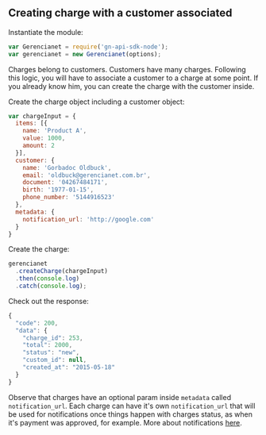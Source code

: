 ## Creating charge with a customer associated

Instantiate the module:

```js
var Gerencianet = require('gn-api-sdk-node');
var gerencianet = new Gerencianet(options);
```

Charges belong to customers. Customers have many charges. Following this logic, you will have to associate a customer to a charge at some point. If you already know him, you can create the charge with the customer inside.

Create the charge object including a customer object:

```js
var chargeInput = {
  items: [{
    name: 'Product A',
    value: 1000,
    amount: 2
  }],
  customer: {
    name: 'Gorbadoc Oldbuck',
    email: 'oldbuck@gerencianet.com.br',
    document: '04267484171',
    birth: '1977-01-15',
    phone_number: '5144916523'
  },
  metadata: {
    notification_url: 'http://google.com'
  }
}
```

Create the charge:

```js
gerencianet
  .createCharge(chargeInput)
  .then(console.log)
  .catch(console.log);
```

Check out the response:

```js
{
  "code": 200,
  "data": {
    "charge_id": 253,
    "total": 2000,
    "status": "new",
    "custom_id": null,
    "created_at": "2015-05-18"
  }
}
```

Observe that charges have an optional param inside `metadata` called `notification_url`. Each charge can have it's own `notification_url` that will be used for notifications once things happen with charges status, as when it's payment was approved, for example. More about notifications [here](https://github.com/franciscotfmc/gn-api-sdk-node/tree/master/docs/notifications.md).